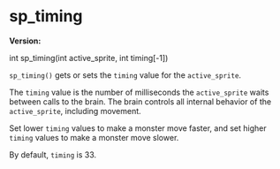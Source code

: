 # sp_timing

**Version:** <VersionInfo dink="" standalone />&nbsp;<VersionInfo freedink="" standalone />&nbsp;<VersionInfo dinkhd="" standalone />&nbsp;<VersionInfo yedink="" standalone />

<Prototype>int sp_timing(int active_sprite, int timing[-1])</Prototype>

`sp_timing()` gets or sets the `timing` value for the `active_sprite`.

The `timing` value is the number of milliseconds the `active_sprite` waits between calls to the brain. The brain controls all internal behavior of the `active_sprite`, including movement.

Set lower `timing` values to make a monster move faster, and set higher `timing` values to make a monster move slower.

By default, `timing` is 33.
